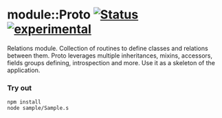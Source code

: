 # module::Proto [![Status](https://github.com/Wandalen/wProto/workflows/Publish/badge.svg)](https://github.com/Wandalen/wProto/actions?query=workflow%3APublish) [![experimental](https://img.shields.io/badge/stability-experimental-orange.svg)](https://github.com/emersion/stability-badges#experimental)

Relations module. Collection of routines to define classes and relations between them. Proto leverages multiple inheritances, mixins, accessors, fields groups defining, introspection and more. Use it as a skeleton of the application.

### Try out
```
npm install
node sample/Sample.s
```
